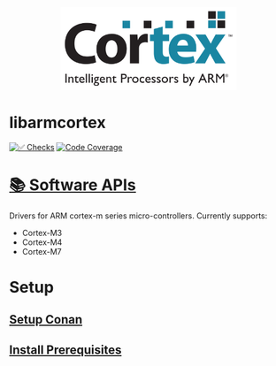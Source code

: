 <p align="center">
  <img height="150" src="logo.svg">
</p>

# libarmcortex

[![✅ Checks](https://github.com/libhal/libarmcortex/actions/workflows/ci.yml/badge.svg)](https://github.com/libhal/libarmcortex/actions/workflows/ci.yml)
[![Code Coverage](https://libhal.github.io/libarmcortex/coverage/coverage.svg)](https://libhal.github.io/libarmcortex/coverage/)

# [📚 Software APIs](https://libhal.github.io/libarmcortex/api)

Drivers for ARM cortex-m series micro-controllers. Currently supports:

* Cortex-M3
* Cortex-M4
* Cortex-M7

# Setup

## [Setup Conan](https://github.com/libhal/.github/blob/main/docs/conan-setup.md)

## [Install Prerequisites](https://github.com/libhal/libarmcortex/blob/main/docs/prerequisites.md)
